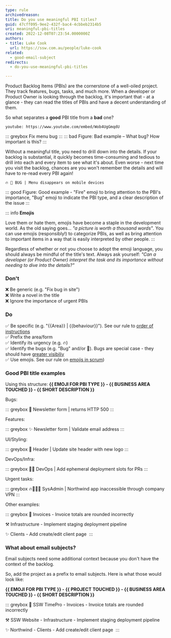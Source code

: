 ```yaml
---
type: rule
archivedreason: 
title: Do you use meaningful PBI titles?
guid: 47cff095-9ee2-432f-bac4-4cbbeb2314b5
uri: meaningful-pbi-titles
created: 2022-12-08T07:23:54.0000000Z
authors:
- title: Luke Cook
  url: https://ssw.com.au/people/luke-cook
related:
  - good-email-subject
redirects:
  - do-you-use-meaningful-pbi-titles

---
```


Product Backlog Items (PBIs) are the cornerstone of a well-oiled project. They track features, bugs, tasks, and much more. When a developer or Product Owner is looking through the backlog, it's important that - at a glance -  they can read the titles of PBIs and have a decent understanding of them.

So what separates a **good** PBI title from a **bad** one?

<!--endintro-->

`youtube: https://www.youtube.com/embed/Wob4UgGmqdU`

::: greybox
Fix menu bug
:::
::: bad
Figure: Bad example – What bug? How important is this?
:::

Without a meaningful title, you need to drill down into the details. If your backlog is substantial, it quickly becomes time-consuming and tedious to drill into each and every item to see what it's about. Even worse - next time you visit the backlog, chances are you won't remember the details and will have to re-read every PBI again!

```
🔥 🐛 BUG | Menu disappears on mobile devices
```
::: good
Figure: Good example - "Fire" emoji to bring attention to the PBI's importance, "Bug" emoji to indicate the PBI type, and a clear description of the issue
:::

::: info
**Emojis** 

Love them or hate them, emojis have become a staple in the development world. As the old saying goes... _"a picture is worth a thousand words"_. You can use emojis (responsibly!) to categorize PBIs, as well as bring attention to important items in a way that is easily interpreted by other people.
:::

Regardless of whether or not you choose to adopt the emoji language, you should always be mindful of the title's text. Always ask yourself: _"Can a developer (or Product Owner) interpret the task and its importance without needing to dive into the details?"_

### Don't

❌ Be generic (e.g. "Fix bug in site")  
❌ Write a novel in the title  
❌ Ignore the importance of urgent PBIs

### Do

✅ Be specific (e.g. "{{Area}} | {{behaviour}}"). See our rule to [order of instructions](/use-the-right-order-of-instructions)   
✅ Prefix the area/form  
✅ Identify its urgency (e.g. 🔥)  
✅ Identify the bugs (e.g. "Bug" and/or 🐛). Bugs are special case - they should have [greater visibiliy](/management-do-you-fix-bugs-first)  
✅ Use emojis. See our rule on [emojis in scrum](/rules/which-emojis-to-use-in-scrum))

### Good PBI title examples

Using this structure: **{{ EMOJI FOR PBI TYPE }} - {{ BUSINESS AREA TOUCHED }} - {{ SHORT DESCRIPTION }}**

Bugs:

::: greybox
🐛 Newsletter form | returns HTTP 500
:::

Features:

::: greybox
✨ Newsletter form | Validate email address
:::

UI/Styling:

::: greybox
💄 Header | Update site header with new logo
:::

DevOps/Infra:

::: greybox
👷‍♂️ DevOps | Add ephemeral deployment slots for PRs
:::

Urgent tasks:

::: greybox
🔥🐛👷‍♂️ SysAdmin | Northwind app inaccessible through company VPN
:::
  
Other examples:

::: greybox
🐛 Invoices - Invoice totals are rounded incorrectly  
  
⚒️ Infrastructure - Implement staging deployment pipeline 

✨ Clients - Add create/edit client page 
:::
  
### What about email subjects?

Email subjects need some additional context because you don't have the context of the backlog.

So, add the project as a prefix to email subjects. Here is what those would look like: 

**{{ EMOJI FOR PBI TYPE }} - {{ PROJECT TOUCHED }} - {{ BUSINESS AREA TOUCHED }} - {{ SHORT DESCRIPTION }}**

::: greybox
🐛 SSW TimePro - Invoices - Invoice totals are rounded incorrectly

⚒️ SSW Website - Infrastructure - Implement staging deployment pipeline
  
✨ Northwind - Clients - Add create/edit client page 
:::
